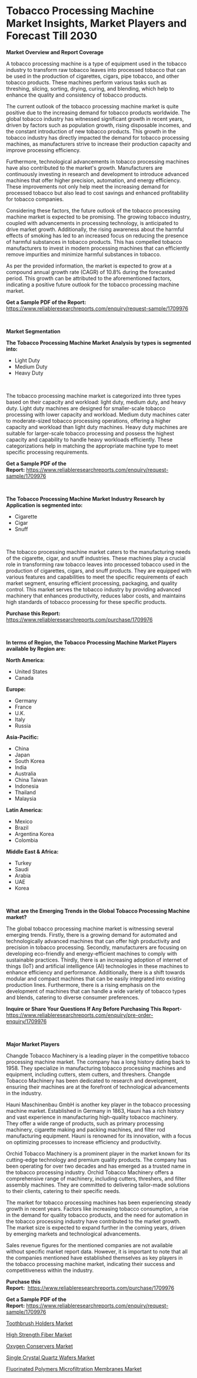 <p><h1>Tobacco Processing Machine Market Insights, Market Players and Forecast Till 2030</h1></p><p><strong>Market Overview and Report Coverage</strong></p>
<p><p>A tobacco processing machine is a type of equipment used in the tobacco industry to transform raw tobacco leaves into processed tobacco that can be used in the production of cigarettes, cigars, pipe tobacco, and other tobacco products. These machines perform various tasks such as threshing, slicing, sorting, drying, curing, and blending, which help to enhance the quality and consistency of tobacco products.</p><p>The current outlook of the tobacco processing machine market is quite positive due to the increasing demand for tobacco products worldwide. The global tobacco industry has witnessed significant growth in recent years, driven by factors such as population growth, rising disposable incomes, and the constant introduction of new tobacco products. This growth in the tobacco industry has directly impacted the demand for tobacco processing machines, as manufacturers strive to increase their production capacity and improve processing efficiency.</p><p>Furthermore, technological advancements in tobacco processing machines have also contributed to the market's growth. Manufacturers are continuously investing in research and development to introduce advanced machines that offer higher precision, automation, and energy efficiency. These improvements not only help meet the increasing demand for processed tobacco but also lead to cost savings and enhanced profitability for tobacco companies.</p><p>Considering these factors, the future outlook of the tobacco processing machine market is expected to be promising. The growing tobacco industry, coupled with advancements in processing technology, is anticipated to drive market growth. Additionally, the rising awareness about the harmful effects of smoking has led to an increased focus on reducing the presence of harmful substances in tobacco products. This has compelled tobacco manufacturers to invest in modern processing machines that can efficiently remove impurities and minimize harmful substances in tobacco.</p><p>As per the provided information, the market is expected to grow at a compound annual growth rate (CAGR) of 10.8% during the forecasted period. This growth can be attributed to the aforementioned factors, indicating a positive future outlook for the tobacco processing machine market.</p></p>
<p><strong>Get a Sample PDF of the Report:</strong> <a href="https://www.reliableresearchreports.com/enquiry/request-sample/1709976">https://www.reliableresearchreports.com/enquiry/request-sample/1709976</a></p>
<p>&nbsp;</p>
<p><strong>Market Segmentation</strong></p>
<p><strong>The Tobacco Processing Machine Market Analysis by types is segmented into:</strong></p>
<p><ul><li>Light Duty</li><li>Medium Duty</li><li>Heavy Duty</li></ul></p>
<p>&nbsp;</p>
<p><p>The tobacco processing machine market is categorized into three types based on their capacity and workload: light duty, medium duty, and heavy duty. Light duty machines are designed for smaller-scale tobacco processing with lower capacity and workload. Medium duty machines cater to moderate-sized tobacco processing operations, offering a higher capacity and workload than light duty machines. Heavy duty machines are suitable for larger-scale tobacco processing and possess the highest capacity and capability to handle heavy workloads efficiently. These categorizations help in matching the appropriate machine type to meet specific processing requirements.</p></p>
<p><strong>Get a Sample PDF of the Report:</strong>&nbsp;<a href="https://www.reliableresearchreports.com/enquiry/request-sample/1709976">https://www.reliableresearchreports.com/enquiry/request-sample/1709976</a></p>
<p>&nbsp;</p>
<p><strong>The Tobacco Processing Machine Market Industry Research by Application is segmented into:</strong></p>
<p><ul><li>Cigarette</li><li>Cigar</li><li>Snuff</li></ul></p>
<p>&nbsp;</p>
<p><p>The tobacco processing machine market caters to the manufacturing needs of the cigarette, cigar, and snuff industries. These machines play a crucial role in transforming raw tobacco leaves into processed tobacco used in the production of cigarettes, cigars, and snuff products. They are equipped with various features and capabilities to meet the specific requirements of each market segment, ensuring efficient processing, packaging, and quality control. This market serves the tobacco industry by providing advanced machinery that enhances productivity, reduces labor costs, and maintains high standards of tobacco processing for these specific products.</p></p>
<p><strong>Purchase this Report:</strong>&nbsp; <a href="https://www.reliableresearchreports.com/purchase/1709976">https://www.reliableresearchreports.com/purchase/1709976</a></p>
<p>&nbsp;</p>
<p><strong>In terms of Region, the Tobacco Processing Machine Market Players available by Region are:</strong></p>
<p>
    <p> <strong> North America: </strong>
        <ul>
            <li>United States</li>
            <li>Canada</li>
        </ul>
        </p> 
    <p> <strong> Europe: </strong>
        <ul>
            <li>Germany</li>
            <li>France</li>
            <li>U.K.</li>
            <li>Italy</li>
            <li>Russia</li>
        </ul>
        </p> 
    <p> <strong> Asia-Pacific: </strong>
        <ul>
            <li>China</li>
            <li>Japan</li>
            <li>South Korea</li>
            <li>India</li>
            <li>Australia</li>
            <li>China Taiwan</li>
            <li>Indonesia</li>
            <li>Thailand</li>
            <li>Malaysia</li>
        </ul>
        </p> 
    <p> <strong> Latin America: </strong>
        <ul>
            <li>Mexico</li>
            <li>Brazil</li>
            <li>Argentina Korea</li>
            <li>Colombia</li>
        </ul>
        </p> 
    <p> <strong> Middle East & Africa: </strong>
        <ul>
            <li>Turkey</li>
            <li>Saudi</li>
            <li>Arabia</li>
            <li>UAE</li>
            <li>Korea</li>
        </ul>
    </p>
    </p>
<p>&nbsp;</p>
<p><strong>What are the Emerging Trends in the Global Tobacco Processing Machine market?</strong></p>
<p><p>The global tobacco processing machine market is witnessing several emerging trends. Firstly, there is a growing demand for automated and technologically advanced machines that can offer high productivity and precision in tobacco processing. Secondly, manufacturers are focusing on developing eco-friendly and energy-efficient machines to comply with sustainable practices. Thirdly, there is an increasing adoption of internet of things (IoT) and artificial intelligence (AI) technologies in these machines to enhance efficiency and performance. Additionally, there is a shift towards modular and compact machines that can be easily integrated into existing production lines. Furthermore, there is a rising emphasis on the development of machines that can handle a wide variety of tobacco types and blends, catering to diverse consumer preferences.</p></p>
<p><strong>Inquire or Share Your Questions If Any Before Purchasing This Report</strong>- <a href="https://www.reliableresearchreports.com/enquiry/pre-order-enquiry/1709976">https://www.reliableresearchreports.com/enquiry/pre-order-enquiry/1709976</a></p>
<p>&nbsp;</p>
<p><strong>Major Market Players</strong></p>
<p><p>Changde Tobacco Machinery is a leading player in the competitive tobacco processing machine market. The company has a long history dating back to 1958. They specialize in manufacturing tobacco processing machines and equipment, including cutters, stem cutters, and threshers. Changde Tobacco Machinery has been dedicated to research and development, ensuring their machines are at the forefront of technological advancements in the industry.</p><p>Hauni Maschinenbau GmbH is another key player in the tobacco processing machine market. Established in Germany in 1863, Hauni has a rich history and vast experience in manufacturing high-quality tobacco machinery. They offer a wide range of products, such as primary processing machinery, cigarette making and packing machines, and filter rod manufacturing equipment. Hauni is renowned for its innovation, with a focus on optimizing processes to increase efficiency and productivity.</p><p>Orchid Tobacco Machinery is a prominent player in the market known for its cutting-edge technology and premium quality products. The company has been operating for over two decades and has emerged as a trusted name in the tobacco processing industry. Orchid Tobacco Machinery offers a comprehensive range of machinery, including cutters, threshers, and filter assembly machines. They are committed to delivering tailor-made solutions to their clients, catering to their specific needs.</p><p>The market for tobacco processing machines has been experiencing steady growth in recent years. Factors like increasing tobacco consumption, a rise in the demand for quality tobacco products, and the need for automation in the tobacco processing industry have contributed to the market growth. The market size is expected to expand further in the coming years, driven by emerging markets and technological advancements.</p><p>Sales revenue figures for the mentioned companies are not available without specific market report data. However, it is important to note that all the companies mentioned have established themselves as key players in the tobacco processing machine market, indicating their success and competitiveness within the industry.</p></p>
<p><strong>Purchase this Report:</strong>&nbsp;&nbsp;<a href="https://www.reliableresearchreports.com/purchase/1709976">https://www.reliableresearchreports.com/purchase/1709976</a></p>
<p></p>
<p><strong>Get a Sample PDF of the Report:</strong>&nbsp;<a href="https://www.reliableresearchreports.com/enquiry/request-sample/1709976">https://www.reliableresearchreports.com/enquiry/request-sample/1709976</a></p>
<p><p><a href="https://github.com/gaydyna/Market-Research-Report-List-1/blob/main/toothbrush-holders-market.md">Toothbrush Holders Market</a></p><p><a href="https://www.linkedin.com/pulse/high-strength-fiber-market-size-share-amp-trends-analysis-report-btlge/">High Strength Fiber Market</a></p><p><a href="https://github.com/tamvrosiya/Market-Research-Report-List-1/blob/main/oxygen-conservers-market.md">Oxygen Conservers Market</a></p><p><a href="https://www.linkedin.com/pulse/single-crystal-quartz-wafers-market-research-report-provides-87hve/">Single Crystal Quartz Wafers Market</a></p><p><a href="https://medium.com/@sink.pay.sand/fluorinated-polymers-microfiltration-membranes-market-trends-and-market-analysis-forecasted-for-0e8f1b246d7b">Fluorinated Polymers Microfiltration Membranes Market</a></p></p>